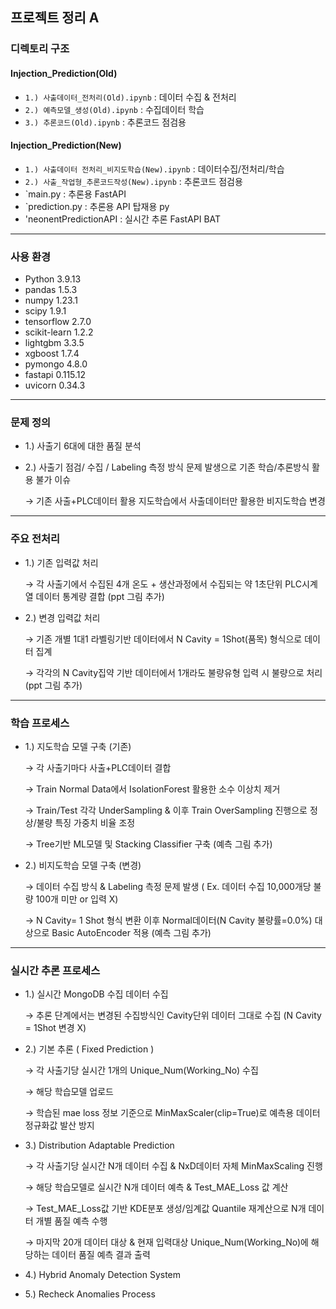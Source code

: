 ## 프로젝트 정리 A 

### 디렉토리 구조
#### Injection_Prediction(Old)
- `1.) 사출데이터_전처리(Old).ipynb` : 데이터 수집 & 전처리
- `2.) 예측모델_생성(Old).ipynb` : 수집데이터 학습
- `3.) 추론코드(Old).ipynb` : 추론코드 점검용

#### Injection_Prediction(New)
- `1.) 사출데이터 전처리_비지도학습(New).ipynb` : 데이터수집/전처리/학습
- `2.) 사출_작업형_추론코드작성(New).ipynb` : 추론코드 점검용 
- `main.py : 추론용 FastAPI
- `prediction.py : 추론용 API 탑재용 py
- 'neonentPredictionAPI : 실시간 추론 FastAPI BAT
---

### 사용 환경
- Python 3.9.13
- pandas 1.5.3
- numpy 1.23.1
- scipy 1.9.1
- tensorflow 2.7.0
- scikit-learn 1.2.2
- lightgbm 3.3.5
- xgboost 1.7.4
- pymongo 4.8.0
- fastapi 0.115.12
- uvicorn 0.34.3

---

### 문제 정의
- 1.) 사출기 6대에 대한 품질 분석 

- 2.) 사출기 점검/ 수집 / Labeling 측정 방식 문제 발생으로 기존 학습/추론방식 활용 불가 이슈

   → 기존 사출+PLC데이터 활용 지도학습에서 사출데이터만 활용한 비지도학습 변경 
  
---

### 주요 전처리 

  - 1.) 기존 입력값 처리

     → 각 사출기에서 수집된 4개 온도 + 생산과정에서 수집되는 약 1초단위 PLC시계열 데이터 통계량 결합 (ppt 그림 추가)

  - 2.) 변경 입력값 처리

     → 기존 개별 1대1 라벨링기반 데이터에서 N Cavity = 1Shot(품목) 형식으로 데이터 집계

     → 각각의 N Cavity집약 기반 데이터에서 1개라도 불량유형 입력 시 불량으로 처리 (ppt 그림 추가)

---

### 학습 프로세스  
   - 1.) 지도학습 모델 구축 (기존)

       → 각 사출기마다 사출+PLC데이터 결합
     
       → Train Normal Data에서 IsolationForest 활용한 소수 이상치 제거 

       → Train/Test 각각 UnderSampling & 이후 Train OverSampling 진행으로 정상/불량 특징 가중치 비율 조정

       → Tree기반 ML모델 및 Stacking Classifier 구축 (예측 그림 추가)


   - 2.) 비지도학습 모델 구축 (변경)

       → 데이터 수집 방식 & Labeling 측정 문제 발생 ( Ex. 데이터 수집 10,000개당 불량 100개 미만 or 입력 X)

       → N Cavity= 1 Shot 형식 변환 이후 Normal데이터(N Cavity 불량률=0.0%) 대상으로 Basic AutoEncoder 적용 (예측 그림 추가)

      
---

### 실시간 추론 프로세스  

  - 1.) 실시간 MongoDB 수집 데이터 수집

       → 추론 단계에서는 변경된 수집방식인 Cavity단위 데이터 그대로 수집 (N Cavity = 1Shot 변경 X)

 
  - 2.) 기본 추론 ( Fixed Prediction )

       → 각 사출기당 실시간 1개의 Unique_Num(Working_No) 수집
    
       → 해당 학습모델 업로드

       → 학습된 mae loss 정보 기준으로 MinMaxScaler(clip=True)로 예측용 데이터 정규화값 발산 방지 


  - 3.) Distribution Adaptable Prediction

       → 각 사출기당 실시간 N개 데이터 수집 & NxD데이터 자체 MinMaxScaling 진행 

       → 해당 학습모델로 실시간 N개 데이터 예측 & Test_MAE_Loss 값 계산

       → Test_MAE_Loss값 기반 KDE분포 생성/임계값 Quantile 재계산으로 N개 데이터 개별 품질 예측 수행

       → 마지막 20개 데이터 대상 & 현재 입력대상 Unique_Num(Working_No)에 해당하는 데이터 품질 예측 결과 출력


   - 4.) Hybrid Anomaly Detection System

   - 5.) Recheck Anomalies Process 

 
    
